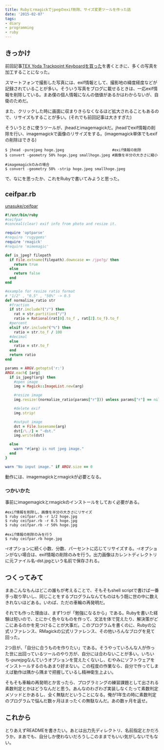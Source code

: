 ```yaml
---
title: Rubyとrmagickでjpegのexif削除、サイズ変更ツールを作った話
date: '2015-02-07'
tags:
- diary
- programming
- ruby
---
```


## きっかけ

前回記事[TEX Yoda Trackpoint Keyboardを買った](/2015/tex-yoda-trackpoint-keyboard-assembly/)を書くときに、多くの写真を加工することになった。


スマートフォンで撮影した写真には、exif情報として、撮影地の緯度経度などが記録されていることが多い。そういう写真をブログに載せるときは、一応exif情報を削除している。まあ僕の個人情報になんの価値があるかはわからないが、自衛のためだ。



また、クリックした時に画面に収まりきらなくなるほど拡大されることもあるので、リサイズもすることが多い。(それでも前回記事は大きすぎた)



そういうときに使うツールが、jheadとimagemagickだ。jheadでexif情報の削除を行い、imagemagickで画像のリサイズをする。(imagemagick単体でもexifの削除はできる)
```shell
$ jhead -purejpeg hoge.jpeg                      #exif情報の削除
$ convert -geometry 50% hoge.jpeg smallhoge.jpeg #画像を半分の大きさに縮小

#imagemagickのみの場合
$ convert -geometry 50% -strip hoge.jpeg smallhoge.jpeg
```

で、なにを思ったか、これをRubyで書いてみようと思った。


## ceifpar.rb

[unasuke/ceifpar](https://github.com/unasuke/ceifpar)

```ruby
#!/usr/bin/ruby
#ceifpar
#conceal(clear) exif info from photo and resize it.

require 'optparse'
#require 'rugygems'
require 'rmagick'
#require 'mimemagic'

def is_jpeg? filepath
  if File.extname(filepath).downcase =~ /jpe?g/ then
    return true
  else
    return false
  end
end

#example for resize ratio format
# "1/2" , "0.5" , "50%" -> 0.5
def normalize_ratio str
  #fraction
  if str.include?("/") then
    rat = str.partition("/")
    ratio = Rational(rat[0].to_f , rat[2].to_f).to_f
  #percent
  elsif str.include?("%") then
    ratio = str.to_f / 100
  #decimal
  else
    ratio = str.to_f
  end
  return ratio
end

params = ARGV.getopts('r:')
ARGV.each{ |arg|
  if is_jpeg?(arg) then
    #open image
    img = Magick::ImageList.new(arg)

    #resize image
    img.resize!(normalize_ratio(params["r"])) unless params["r"] == nil

    #delete exif
    img.strip!

    #output image
    dst = File.basename(arg)
    dst[/\./] = "-dst."
    img.write(dst)

  else
    warn "#{arg} is not jpeg image."
  end
}

warn "No input image." if ARGV.size == 0
```


動作には、imagemagickとrmagickが必要となる。


### つかいかた


事前にimagemagickとrmagickのインストールをしておく必要がある。
```shell
#exif情報を削除し、画像を半分の大きさにリサイズ
$ ruby ceifpar.rb -r 1/2 hoge.jpg
$ ruby ceifpar.rb -r 0.5 hoge.jpg
$ ruby ceifpar.rb -r 50% hoge.jpg

#exif情報の削除のみを行う
$ ruby ceifpar.rb hoge.jpg
```

-rオプションに続く小数、分数、パーセントに応じてリサイズする。-rオプションがない場合は、exif情報の削除のみを行う。出力画像はカレントディレクトリに元ファイル名-dst.jpgという名前で保存される。


## つくってみて

まあこんなもんはどこの誰もが考えることで、そもそもshell scriptで書けば一番手っ取り早いし、同じことをするプログラムなんてものはもう既に世の中に数えきれないほどある。いわば、ただの車輪の再発明だ。



それでも作った理由は、まず1つが「勉強になるから」である。Rubyを書いた経験は短いので、とにかく色々なものを作って、文法を体で覚えたり、解決策がどこにあるのかを見つけることが大事だ。このプログラムを書くのに、Rubyの公式リファレンス、RMagickの公式リファレンス、その他いろんなブログを見て回った。



2つ目が、「自分に合うものを作りたい」である。そうやっていろんな人が作った世に出回っているツールのやり方が、自分には合わないことが多い。いちいち-purejpgなんていうオプションを覚えたくないし、むやみにソフトウェアをインストールするのもあまり好まない。この程度の作業なら、自分で作ってしまえば動作は隅から隅まで把握しているし精神衛生上よい。



そもそも車輪の再発明とか言ったら、プログラミングの練習課題として出される素数判定とかはどうなんだと思う。あんなのわざわざ実装しなくたって素数判定メソッドとかあるし、全く無駄だということになる。俺が1年生の時に素数判定のプログラムで悩んだ数ヶ月はまったくの無駄なんだ。あの数ヶ月を返せ。


## これから


とりあえずREADMEを書きたい。あとは出力先ディレクトリ、名前指定とかだろうか。まあでも、自分しか使わないだろうしこのままでもいい気がしないでもない。

